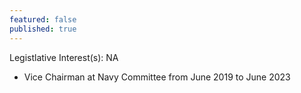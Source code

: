 ```yaml
---
featured: false
published: true
---
```

Legistlative Interest(s): NA

* Vice Chairman at Navy Committee from June 2019 to June 2023
